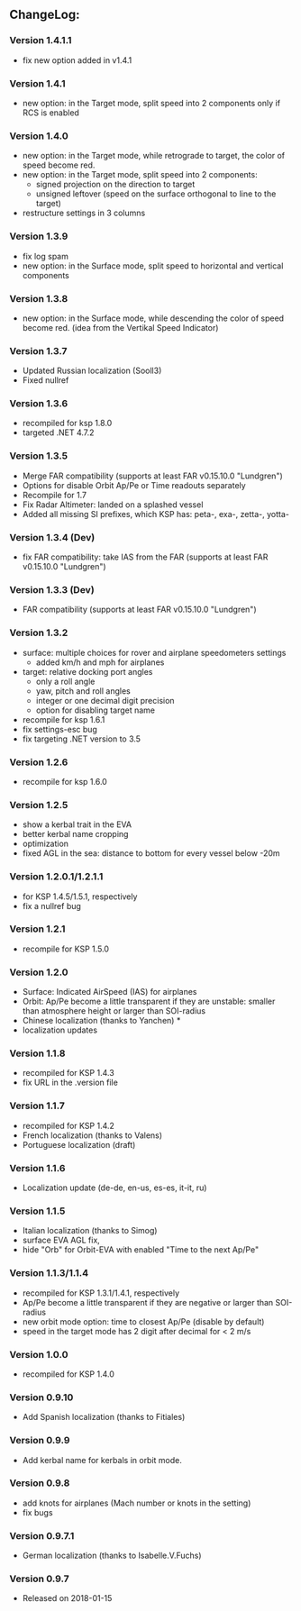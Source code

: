 ## ChangeLog:

### Version 1.4.1.1
 * fix new option added in v1.4.1

### Version 1.4.1
 * new option: in the Target mode, split speed into 2 components only if RCS is enabled

### Version 1.4.0
 * new option: in the Target mode, while retrograde to target, the color of speed become red.
 * new option: in the Target mode, split speed into 2 components: 
    * signed projection on the direction to target 
    * unsigned leftover (speed on the surface orthogonal to line to the target)
 * restructure settings in 3 columns

### Version 1.3.9
 * fix log spam
 * new option: in the Surface mode, split speed to horizontal and vertical components

### Version 1.3.8
 * new option: in the Surface mode, while descending the color of speed become red.
   (idea from the Vertikal Speed Indicator)

### Version 1.3.7
 * Updated Russian localization (Sooll3)
 * Fixed nullref

### Version 1.3.6
 * recompiled for ksp 1.8.0
 * targeted .NET 4.7.2

### Version 1.3.5
 * Merge FAR compatibility (supports at least FAR v0.15.10.0 "Lundgren")
 * Options for disable Orbit Ap/Pe or Time readouts separately
 * Recompile for 1.7
 * Fix Radar Altimeter: landed on a splashed vessel
 * Added all missing SI prefixes, which KSP has: 
   peta-, exa-, zetta-, yotta-

### Version 1.3.4 (Dev)
 * fix FAR compatibility: take IAS from the FAR
   (supports at least FAR v0.15.10.0 "Lundgren")

### Version 1.3.3 (Dev)
 * FAR compatibility
   (supports at least FAR v0.15.10.0 "Lundgren")

### Version 1.3.2
 * surface: multiple choices for rover and airplane speedometers settings
   * added km/h and mph for airplanes
 * target: relative docking port angles
   * only a roll angle
   * yaw, pitch and roll angles
   * integer or one decimal digit precision
   * option for disabling target name
 * recompile for ksp 1.6.1
 * fix settings-esc bug
 * fix targeting .NET version to 3.5

### Version 1.2.6
 * recompile for ksp 1.6.0

### Version 1.2.5
 * show a kerbal trait in the EVA
 * better kerbal name cropping
 * optimization
 * fixed AGL in the sea: distance to bottom for every vessel below -20m  

### Version 1.2.0.1/1.2.1.1
 * for KSP 1.4.5/1.5.1, respectively
 * fix a nullref bug

### Version 1.2.1
 * recompile for KSP 1.5.0

### Version 1.2.0
 * Surface: Indicated AirSpeed (IAS) for airplanes
 * Orbit: Ap/Pe become a little transparent if they are unstable: smaller than atmosphere height or larger than SOI-radius
 * Chinese localization (thanks to Yanchen) * 
 * localization updates

### Version 1.1.8
 * recompiled for KSP 1.4.3
 * fix URL in the .version file

### Version 1.1.7
 * recompiled for KSP 1.4.2
 * French localization (thanks to Valens)
 * Portuguese localization (draft)

### Version 1.1.6
 * Localization update (de-de, en-us, es-es, it-it, ru)

### Version 1.1.5
 * Italian localization (thanks to Simog)
 * surface EVA AGL fix,
 * hide "Orb" for Orbit-EVA with enabled "Time to the next Ap/Pe"

### Version 1.1.3/1.1.4
 * recompiled for KSP 1.3.1/1.4.1, respectively
 * Ap/Pe become a little transparent if they are negative or larger than SOI-radius
 * new orbit mode option: time to closest Ap/Pe (disable by default)
 * speed in the target mode has 2 digit after decimal for < 2 m/s

### Version 1.0.0
 * recompiled for KSP 1.4.0

### Version 0.9.10
 * Add Spanish localization (thanks to Fitiales)

### Version 0.9.9
 * Add kerbal name for kerbals in orbit mode.

### Version 0.9.8
 * add knots for airplanes (Mach number or knots in the setting)
 * fix bugs

### Version 0.9.7.1
 * German localization (thanks to Isabelle.V.Fuchs)

### Version 0.9.7
 * Released on 2018-01-15
